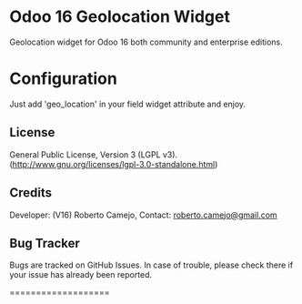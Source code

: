 Odoo 16 Geolocation Widget
===========================
Geolocation widget for Odoo 16 both community and enterprise editions.

Configuration
=============
Just add 'geo_location' in your field widget attribute and enjoy.

License
-------
General Public License, Version 3 (LGPL v3).
(http://www.gnu.org/licenses/lgpl-3.0-standalone.html)

Credits
-------
Developer: (V16) Roberto Camejo, Contact: roberto.camejo@gmail.com

Bug Tracker
-----------
Bugs are tracked on GitHub Issues. In case of trouble, please check there if your issue has already been reported.

===================

